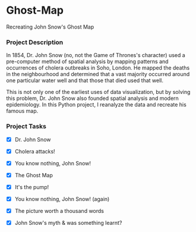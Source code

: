 # Ghost-Map
Recreating John Snow's Ghost Map

### Project Description ###

In 1854, Dr. John Snow (no, not the Game of Thrones's character) used a 
pre-computer method of spatial analysis by mapping patterns and 
occurrences of cholera outbreaks in Soho, London. He mapped the deaths 
in the neighbourhood and determined that a vast majority occurred around 
one particular water well and that those that died used that well.

This is not only one of the earliest uses of data visualization, but by 
solving this problem, Dr. John Snow also founded spatial analysis and 
modern epidemiology. In this Python project, I reanalyze the data 
and recreate his famous map.


### Project Tasks ###

- [x] Dr. John Snow

- [x] Cholera attacks!

- [x] You know nothing, John Snow!

- [x] The Ghost Map

- [x] It's the pump!

- [x] You know nothing, John Snow! (again)

- [x] The picture worth a thousand words

- [x] John Snow's myth & was something learnt?

